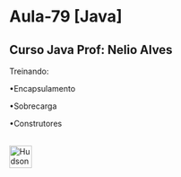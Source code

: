 # Aula-79 [Java]
## Curso Java Prof: Nelio Alves 

Treinando:

•Encapsulamento

•Sobrecarga  

•Construtores

<div align="left">
<div style="display: inline_block"><br>
  <img align="center" alt="Hudson-jv" height="40" width="40"  <img src="https://cdn.jsdelivr.net/gh/devicons/devicon/icons/java/java-original.svg" /> 
</div>
